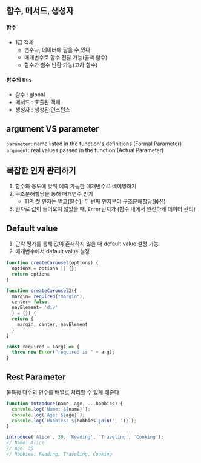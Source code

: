 ## 함수, 메서드, 생성자

#### 함수
- 1급 객체
  - 변수나, 데이터에 담을 수 있다
  - 매개변수로 함수 전달 가능(콜백 함수)
  - 함수가 함수 반환 가능(고차 함수)

#### 함수의 this
  - 함수 : global
  - 메서드 : 호출된 객체
  - 생성자 : 생성된 인스턴스

## argument VS parameter

`parameter`: name listed in the function's definitions (Formal Parameter)
`argument`: real values passed in the function (Actual Parameter)

## 복잡한 인자 관리하기

1. 함수의 용도에 맞춰 예측 가능한 매개변수로 네이밍하기
2. 구조분해할당을 통해 매개변수 받기
   - TIP. 첫 인자는 받고(필수), 두 번째 인자부터 구조분해할당(옵션)
3. 인자로 값이 들어오지 않았을 때, `Error`던지가 (함수 내에서 안전하게 데이터 관리)

## Default value

1. 단락 평가를 통해 값이 존재하지 않을 때 default value 설정 가능
2. 매개변수에서 default value 설정
```javascript
function createCarousel(options) {
  options = options || {};
  return options
}

function createCarousel2({ 
  margin= required("margin"), 
  center= false, 
  navElement= 'div'
  } = {}) {
  return {
    margin, center, navElement
  }
}

const required = (arg) => {
  throw new Error("required is " + arg);
}
```

## Rest Parameter

불특정 다수의 인수를 배열로 처리할 수 있게 해준다
```javascript
function introduce(name, age, ...hobbies) {
  console.log(`Name: ${name}`);
  console.log(`Age: ${age}`);
  console.log(`Hobbies: ${hobbies.join(', ')}`);
}

introduce('Alice', 30, 'Reading', 'Traveling', 'Cooking');
// Name: Alice
// Age: 30
// Hobbies: Reading, Traveling, Cooking

```